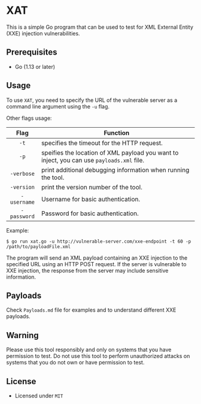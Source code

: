 # XAT

This is a simple Go program that can be used to test for XML External Entity (XXE) injection vulnerabilities.

## Prerequisites

- Go (1.13 or later)

## Usage 

To use `XAT`, you need to specify the URL of the vulnerable server as a command line argument using the `-u` flag.

Other flags usage:

| Flag | Function |
|:----:| -------- |
| `-t` | specifies the timeout for the HTTP request. | 
| `-p` | speifies the location of XML payload you want to inject, you can use `payloads.xml` file. |
| `-verbose` | print additional debugging information when running the tool. |
| `-version` | print the version number of the tool. |
| `-username` | Username for basic authentication. |
| `-password` | Password for basic authentication. |

Example:

```
$ go run xat.go -u http://vulnerable-server.com/xxe-endpoint -t 60 -p /path/to/payloadFile.xml
```

The program will send an XML payload containing an XXE injection to the specified URL using an HTTP POST request. If the server is vulnerable to XXE injection, the response from the server may include sensitive information.

## Payloads

Check `Payloads.md` file for examples and to understand different XXE payloads. 

## Warning

Please use this tool responsibly and only on systems that you have permission to test. Do not use this tool to perform unauthorized attacks on systems that you do not own or have permission to test.

## License 

- Licensed under `MIT`
